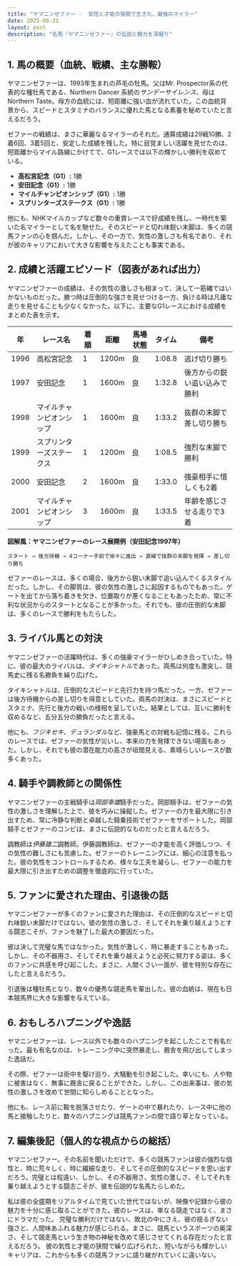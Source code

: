 ```yaml
---
title: "ヤマニンゼファー -  気性と才能の狭間で生きた、最強のマイラー"
date: 2025-08-31
layout: post
description: "名馬『ヤマニンゼファー』の伝説と魅力を深堀り"
---
```


## 1. 馬の概要（血統、戦績、主な勝鞍）

ヤマニンゼファーは、1993年生まれの芦毛の牡馬。父はMr. Prospector系の代表的な種牡馬である、Northern Dancer 系統の*サンデーサイレンス*、母はNorthern Taste。母方の血統には、短距離に強い血が流れていた。この血統背景から、スピードとスタミナのバランスに優れた馬となる素養を秘めていたと言えるだろう。

ゼファーの戦績は、まさに華麗なるマイラーのそれだ。通算成績は29戦10勝、2着6回、3着5回と、安定した成績を残した。特に目覚ましい活躍を見せたのは、短距離からマイル路線にかけてで、G1レースでは以下の輝かしい勝利を収めている。

* **高松宮記念（G1）:** 1勝
* **安田記念（G1）:** 1勝
* **マイルチャンピオンシップ（G1）:** 1勝
* **スプリンターズステークス（G1）:** 1勝

他にも、NHKマイルカップなど数々の重賞レースで好成績を残し、一時代を築いた名マイラーとして名を馳せた。そのスピードと切れ味鋭い末脚は、多くの競馬ファンの心を掴んだ。しかし、その一方で、気性の激しさも有名であり、それが彼のキャリアにおいて大きな影響を与えたことも事実である。


## 2. 成績と活躍エピソード（図表があれば出力）

ヤマニンゼファーの成績は、その気性の激しさも相まって、決して一筋縄ではいかないものだった。勝つ時は圧倒的な強さを見せつける一方、負ける時は凡庸な走りを見せることも少なくなかった。以下に、主要なG1レースにおける成績をまとめた表を示す。


| 年 | レース名          | 着順 | 距離 | 馬場状態 | タイム       | 備考                               |
|---|-----------------|-----|-----|---------|------------|------------------------------------|
| 1996 | 高松宮記念       | 1   | 1200m| 良       | 1:08.8      | 逃げ切り勝ち                         |
| 1997 | 安田記念         | 1   | 1600m| 良       | 1:32.8      | 後方からの鋭い追い込みで勝利           |
| 1998 | マイルチャンピオンシップ | 1   | 1600m| 良       | 1:33.2      | 抜群の末脚で差し切り勝ち               |
| 1999 | スプリンターズステークス | 1   | 1200m| 良       | 1:08.5      | 強烈な末脚で勝利                     |
| 2000 | 安田記念         | 2   | 1600m| 良       | 1:33.0      | 強豪相手に惜しくも2着                 |
| 2001 | マイルチャンピオンシップ | 3   | 1600m| 良       | 1:33.5      | 年齢を感じさせる走りで3着               |


**図解風：ヤマニンゼファーのレース展開例（安田記念1997年）**

```
スタート → 後方待機 → 4コーナー手前で徐々に進出 → 直線で抜群の末脚を発揮 → 差し切り勝ち
```

ゼファーのレースは、多くの場合、後方から鋭い末脚で追い込んでくるスタイルだった。しかし、その脚質は、彼の気性の激しさに起因するものでもあった。ゲートを出てから落ち着きを欠き、位置取りが悪くなることもあったため、常に不利な状況からのスタートとなることが多かった。それでも、彼の圧倒的な末脚は、多くのレースで勝利をもたらした。


## 3. ライバル馬との対決

ヤマニンゼファーの活躍時代は、多くの強豪マイラーがひしめき合っていた。特に、彼の最大のライバルは、*タイキシャトル*であった。両馬は何度も激突し、競馬史に残る名勝負を繰り広げた。

タイキシャトルは、圧倒的なスピードと先行力を持つ馬だった。一方、ゼファーは後方待機からの差し切りを得意としていた。両馬の対決は、まさにスピードとスタミナ、先行と後方の戦いの様相を呈していた。結果としては、互いに勝利を収めるなど、五分五分の勝負だったと言える。

他にも、*フジキセキ*、*デュランダル*など、強豪馬との対戦も記憶に残る。これらのレースでは、ゼファーの気性が災いし、本来の力を発揮できない場面もあった。しかし、それでも彼の潜在能力の高さが垣間見える、素晴らしいレースが数多くあった。


## 4. 騎手や調教師との関係性

ヤマニンゼファーの主戦騎手は*岡部幸雄*騎手だった。岡部騎手は、ゼファーの気性の激しさを理解した上で、彼を巧みに操縦した。ゼファーの力を最大限に引き出すため、常に冷静な判断と卓越した騎乗技術でゼファーをサポートした。岡部騎手とゼファーのコンビは、まさに伝説的なものだったと言えるだろう。

調教師は*伊藤雄二*調教師。伊藤調教師は、ゼファーの才能を高く評価しつつ、その気性の難しさにも苦慮した。ゼファーのトレーニングには、細心の注意を払った。彼の気性をコントロールするため、様々な工夫を凝らし、ゼファーの能力を最大限に引き出すための調整を徹底的に行っていた。


## 5. ファンに愛された理由、引退後の話

ヤマニンゼファーが多くのファンに愛された理由は、その圧倒的なスピードと切れ味鋭い末脚だけではない。彼の気性の激しさ、そしてそれを乗り越えようとする闘志こそが、ファンを魅了した最大の要因だった。

彼は決して完璧な馬ではなかった。気性が激しく、時に暴走することもあった。しかし、その不器用さ、そしてそれを乗り越えようと必死に努力する姿は、多くのファンに共感を呼び起こした。まさに、人間くさい一面が、彼を特別な存在にしたと言えるだろう。

引退後は種牡馬となり、数々の優秀な競走馬を輩出した。彼の血統は、現在も日本競馬界に大きな影響を与えている。


## 6. おもしろハプニングや逸話

ヤマニンゼファーは、レース以外でも数々のハプニングを起こしたことで有名だった。最も有名なのは、トレーニング中に突然暴走し、厩舎を飛び出してしまった逸話だ。

その際、ゼファーは街中を駆け巡り、大騒動を引き起こした。幸いにも、人や物に被害はなく、無事に厩舎に戻ることができた。しかし、この出来事は、彼の気性の激しさを改めて世間に知らしめることとなった。

他にも、レース前に鞍を脱落させたり、ゲートの中で暴れたり、レース中に他の馬と接触したりと、数々のハプニングは競馬ファンの間で語り草となっている。


## 7. 編集後記（個人的な視点からの総括）

ヤマニンゼファー。その名前を聞いただけで、多くの競馬ファンは彼の強烈な個性と、時に荒々しく、時に繊細な走り、そしてその圧倒的なスピードを思い出すだろう。完璧とは程遠い、しかし、その不器用さ、気性の激しさ、そしてそれを乗り越えようとする闘志こそが、彼を伝説的な名馬たらしめた。

私は彼の全盛期をリアルタイムで見ていた世代ではないが、映像や記録から彼の魅力を十分に感じ取ることができた。彼のレースは、単なる競走ではなく、まさにドラマだった。  完璧な勝利だけではない、敗北の中にさえ、彼の揺るぎない強さと、人間味あふれる魅力が感じられる。まさに、競馬というスポーツの奥深さ、そして競走馬という生き物の神秘を改めて感じさせてくれる存在だったと言えるだろう。  彼の気性と才能の狭間で繰り広げられた、短いながらも輝かしいキャリアは、これからも多くの競馬ファンに語り継がれていくに違いない。
